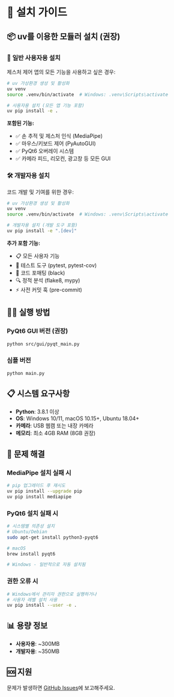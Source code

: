 # 🚀 설치 가이드

## 📦 uv를 이용한 모듈러 설치 (권장)

### 👤 **일반 사용자용 설치**
제스처 제어 앱의 모든 기능을 사용하고 싶은 경우:

```bash
# uv 가상환경 생성 및 활성화
uv venv
source .venv/bin/activate  # Windows: .venv\Scripts\activate

# 사용자용 설치 (모든 앱 기능 포함)
uv pip install -e .
```

**포함된 기능:**
- ✅ 손 추적 및 제스처 인식 (MediaPipe)
- ✅ 마우스/키보드 제어 (PyAutoGUI)
- ✅ PyQt6 오버레이 시스템
- ✅ 카메라 피드, 리모컨, 광고창 등 모든 GUI

### 🛠️ **개발자용 설치** 
코드 개발 및 기여를 위한 경우:

```bash
# uv 가상환경 생성 및 활성화
uv venv
source .venv/bin/activate  # Windows: .venv\Scripts\activate

# 개발자용 설치 (개발 도구 포함)
uv pip install -e ".[dev]"
```

**추가 포함 기능:**
- 📋 모든 사용자 기능
- 🧪 테스트 도구 (pytest, pytest-cov)
- 🎨 코드 포매팅 (black)
- 🔍 정적 분석 (flake8, mypy)
- ⚡ 사전 커밋 훅 (pre-commit)

## 🏃‍♂️ 실행 방법

### PyQt6 GUI 버전 (권장)
```bash
python src/gui/pyqt_main.py
```

### 심플 버전
```bash  
python main.py
```

## 📋 시스템 요구사항

- **Python**: 3.8.1 이상
- **OS**: Windows 10/11, macOS 10.15+, Ubuntu 18.04+
- **카메라**: USB 웹캠 또는 내장 카메라
- **메모리**: 최소 4GB RAM (8GB 권장)

## 🔧 문제 해결

### MediaPipe 설치 실패 시
```bash
# pip 업그레이드 후 재시도
uv pip install --upgrade pip
uv pip install mediapipe
```

### PyQt6 설치 실패 시
```bash  
# 시스템별 의존성 설치
# Ubuntu/Debian
sudo apt-get install python3-pyqt6

# macOS  
brew install pyqt6

# Windows - 일반적으로 자동 설치됨
```

### 권한 오류 시
```bash
# Windows에서 관리자 권한으로 실행하거나
# 사용자 레벨 설치 사용
uv pip install --user -e .
```

## 📊 용량 정보

- **사용자용**: ~300MB
- **개발자용**: ~350MB  

## 🆘 지원

문제가 발생하면 [GitHub Issues](https://github.com/AWS-AI-team3/AWS_AI_Project/issues)에 보고해주세요.